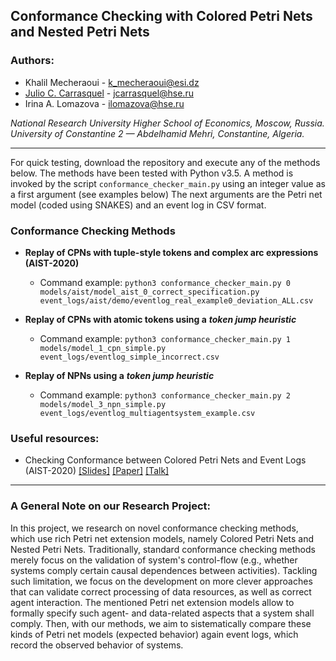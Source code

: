 ##  Conformance Checking with Colored Petri Nets and Nested Petri Nets

### Authors:

- Khalil Mecheraoui - k_mecheraoui@esi.dz
- [Julio C. Carrasquel](https://www.hse.ru/staff/jcarrasquel) - jcarrasquel@hse.ru
- Irina A. Lomazova - ilomazova@hse.ru

*National Research University Higher School of Economics, Moscow, Russia.*<br>
*University of Constantine 2 — Abdelhamid Mehri, Constantine, Algeria.*

---
For quick testing, download the repository and execute any of the methods below. The methods have been tested with Python v3.5.
A method is invoked by the script `conformance_checker_main.py` using an integer value as a first argument (see examples below)
The next arguments are the Petri net model (coded using SNAKES) and an event log in CSV format.

### Conformance Checking Methods

- **Replay of CPNs with tuple-style tokens and complex arc expressions (AIST-2020)**

    - Command example: `python3 conformance_checker_main.py 0 models/aist/model_aist_0_correct_specification.py event_logs/aist/demo/eventlog_real_example0_deviation_ALL.csv` 

- **Replay of CPNs with atomic tokens using a** ***token jump heuristic***
    - Command example: `python3 conformance_checker_main.py 1 models/model_1_cpn_simple.py event_logs/eventlog_simple_incorrect.csv`

- **Replay of NPNs using a** ***token jump heuristic***
    - Command example: `python3 conformance_checker_main.py 2 models/model_3_npn_simple.py event_logs/eventlog_multiagentsystem_example.csv`

### Useful resources:

* Checking Conformance between Colored Petri Nets and Event Logs (AIST-2020) [[Slides]](https://drive.google.com/file/d/1UONWeWZKMFw6n9trU4hxREWnynPxsKaA/view) [[Paper]](https://drive.google.com/file/d/175HBPYy9jXDtSQ_SE4CeqyoG41KNkYdm/view) [[Talk]](https://www.youtube.com/watch?v=Qkr9D7KXHno)

---

### A General Note on our Research Project:

In this project, we research on novel conformance checking methods, which
use rich Petri net extension models, namely Colored Petri Nets and Nested Petri Nets.
Traditionally, standard conformance checking methods merely focus on the validation of system's control-flow
(e.g., whether systems comply certain causal dependences between activities). Tackling such limitation, we focus
on the development on more clever approaches that can validate correct processing of data resources, as well
as correct agent interaction. The mentioned Petri net extension models allow to formally specify such agent- and
data-related aspects that a system shall comply. Then, with our methods, we aim to sistematically compare these kinds of 
Petri net models (expected behavior) again event logs, which record the observed behavior of systems. 
